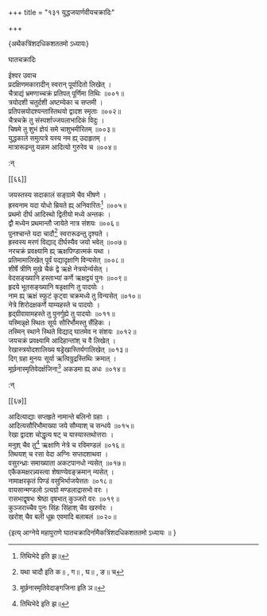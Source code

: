 +++
title = "१३१ युद्धजयार्णवीयचक्रादिः"

+++

\{अथैकत्रिंशदधिकशततमो ऽध्यायः\}

घातचक्रादिः  
    
ईश्वर उवाच  
प्रदक्षिणमकारादीन् स्वरान् पूर्वादितो लिखेत् ।  
चैत्राद्यं भ्रमणाच्चक्रं प्रतिपत् पूर्णिमा तिथिः   ॥००१॥  
त्रयोदशी चतुर्दशी अष्टम्येका च सप्तमी ।  
प्रतिपत्त्रयोदश्यन्तास्तिथयो द्वादश स्मृताः ॥००२॥  
चैत्रचक्रे तु संस्पर्शाज्जयलाभादिकं विदुः ।  
चिषमे तु शुभं ज्ञेयं समे चाशुभमीरितम् ॥००३॥  
युद्धकाले समुत्पत्रे यस्य नम ह्य् उदाहृतम् ।  
मात्रारूढन्तु यन्नाम आदित्यो गुरुरेव च ॥००४॥  
    
:न्  
    
[^१]: तिथिभेदे इति झ॥  

[[६६]]
    
जयस्तस्य सदाकालं सङ्ग्रामे चैव भीषणे ।  
ह्रस्वनाम यदा योधो म्रियते ह्य् अनिवारितः[^१] ॥००५॥  
प्रथमो दीर्घ आदिस्थो द्वितीयो मध्ये अन्तकः ।  
द्वौ मध्येन प्रथमान्तौ जायेते नात्र संशयः   ॥००६॥  
पुनश्चान्ते यदा चादौ[^२] स्वरारूढन्तु दृश्यते   ।  
ह्रस्वस्य मरणं विद्याद् दीर्घस्यैव जयो भवेत् ॥००७॥  
नरचक्रं प्रवक्ष्यामि ह्य् ऋक्षपिण्डात्मकं यथा   ।  
प्रतिमामालिखेत् पूर्वं पद्यादृक्षाणि विन्यसेत्   ॥००८॥  
शीर्षे त्रीणि मुखे चैकं द्वे ऋक्षे नेत्रयोर्न्यसेत्   ।  
वेदसङ्ख्यानि हस्ताभ्यां कर्णे ऋक्षद्वयं पुनः   ॥००९॥  
हृदये भूतसङ्ख्यानि षडृक्षाणि तु पादयोः   ।  
नाम ह्य् ऋक्षं स्फुटं कृट्वा चक्रमध्ये तु विन्यसेत्   ॥०१०॥  
नेत्रे शिरोदक्षकर्णे याम्यहस्ते च पादयोः ।  
हृद्ग्रीवावामहस्ते तु पुनर्गुह्ये तु पादयोः ॥०११॥  
यस्मिन्नृक्षे स्थितः सूर्यः सौरिर्भौमस्तु सैंहिकः   ।  
तस्मिन् स्थाने स्थिते विद्याद् घातमेव न संशयः ॥०१२॥  
जयचक्रं प्रवक्ष्यामि आदिहान्तांश् च वै लिखेत् ।  
रेखास्त्रयोदशालिख्य षड्रेखास्तिर्यगालिखेत् ॥०१३॥  
दिग् ग्रहा मुनयः सूर्या ऋत्विग्रुद्रस्तिथिः क्रमात्   ।  
मूर्छनास्मृतिवेदर्क्षजिना[^३] अकडमा ह्य् अधः   ॥०१४॥  
    
:न्  
    
[^१]: म्रियते ह्य् अविचारित इति ख॥ । म्रियते ह्य् अविचारत इति ग॥ , घ॥ , ङ॥ च  
    
[^२]: यथा चादौ इति क॥ , ग॥ , घ॥ , ङ॥ च  
    
[^३]: मूर्छनास्मृतिवेदाङ्गजिना इति ञ॥  

[[६७]]
    
आदित्याद्याः सप्तहृते नामान्ते बलिनो ग्रहाः ।  
आदित्यसौरिभौमाख्या जये सौम्याश् च सन्धये ॥०१५॥  
रेखा द्वादश चोद्धृत्य षट् च यास्यास्तथोत्तराः   ।  
मनुश् चैव तु[^१] ऋक्षाणि नेत्रे च रविमण्डलं   ॥०१६॥  
तिथयश् च रसा वेदा अग्निः सप्तदशाथवा ।  
वसुरन्ध्राः समाख्याता अकटपानधो न्यसेत् ॥०१७॥  
एकैकमक्षरन्न्यस्त्वा शेषाण्येवङ्क्रमान् न्यसेत्   ।  
नामाक्षरकृतं पिण्डं वसुभिर्भाजयेत्ततः   ॥०१८॥  
वायसान्मण्डलो ऽत्यग्रो मण्डलाद्रासभो वरः   ।  
रासभाद्वृषभः श्रेष्ठा वृषभात् कुञ्जरो वरः   ॥०१९॥  
कुञ्जराच्चैव पुनः सिंहः सिंहाश् चैव खरुर्वरः   ।  
खरोश् चैव बली धूम्रः एवमादि बलाबलं ॥०२०॥  
    
\{इत्य् आग्नेये महापुराणे घातचक्रादिर्नामैकत्रिंशदधिकशततमो ऽध्यायः ॥  }
    